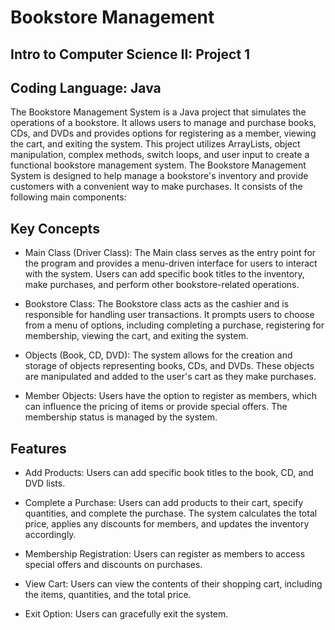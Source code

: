 # Bookstore Management
## Intro to Computer Science II: Project 1
## Coding Language: Java
The Bookstore Management System is a Java project that simulates the operations of a bookstore. It allows users to manage and purchase books, CDs, and DVDs and provides options for registering as a member, viewing the cart, and exiting the system. This project utilizes ArrayLists, object manipulation, complex methods, switch loops, and user input to create a functional bookstore management system.
The Bookstore Management System is designed to help manage a bookstore's inventory and provide customers with a convenient way to make purchases. It consists of the following main components:

## Key Concepts
- Main Class (Driver Class): The Main class serves as the entry point for the program and provides a menu-driven interface for users to interact with the system. Users can add specific book titles to the inventory, make purchases, and perform other bookstore-related operations.

- Bookstore Class: The Bookstore class acts as the cashier and is responsible for handling user transactions. It prompts users to choose from a menu of options, including completing a purchase, registering for membership, viewing the cart, and exiting the system.

- Objects (Book, CD, DVD): The system allows for the creation and storage of objects representing books, CDs, and DVDs. These objects are manipulated and added to the user's cart as they make purchases.

- Member Objects: Users have the option to register as members, which can influence the pricing of items or provide special offers. The membership status is managed by the system.

## Features
- Add Products: Users can add specific book titles to the book, CD, and DVD lists.

- Complete a Purchase: Users can add products to their cart, specify quantities, and complete the purchase. The system calculates the total price, applies any discounts for members, and updates the inventory accordingly.

- Membership Registration: Users can register as members to access special offers and discounts on purchases.

- View Cart: Users can view the contents of their shopping cart, including the items, quantities, and the total price.

- Exit Option: Users can gracefully exit the system.
